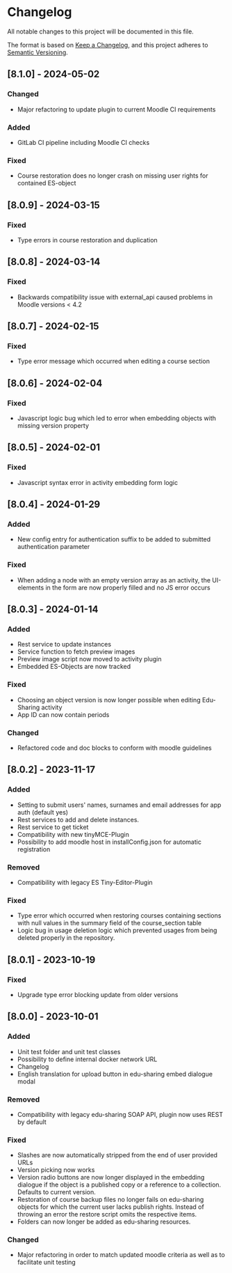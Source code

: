 # Changelog

All notable changes to this project will be documented in this file.

The format is based on [Keep a Changelog](https://keepachangelog.com/en/1.0.0/),
and this project adheres to [Semantic Versioning](https://semver.org/spec/v2.0.0.html).

## [8.1.0] - 2024-05-02

### Changed

- Major refactoring to update plugin to current Moodle CI requirements

### Added

- GitLab CI pipeline including Moodle CI checks

### Fixed

- Course restoration does no longer crash on missing user rights for contained ES-object

## [8.0.9] - 2024-03-15

### Fixed

- Type errors in course restoration and duplication

## [8.0.8] - 2024-03-14

### Fixed

- Backwards compatibility issue with external_api caused problems in Moodle versions < 4.2

## [8.0.7] - 2024-02-15

### Fixed

- Type error message which occurred when editing a course section

## [8.0.6] - 2024-02-04

### Fixed

- Javascript logic bug which led to error when embedding objects with missing version property 

## [8.0.5] - 2024-02-01

### Fixed

- Javascript syntax error in activity embedding form logic

## [8.0.4] - 2024-01-29

### Added

- New config entry for authentication suffix to be added to submitted authentication parameter

### Fixed

- When adding a node with an empty version array as an activity, the UI-elements in the form are now properly filled and no JS error occurs

## [8.0.3] - 2024-01-14

### Added 

- Rest service to update instances
- Service function to fetch preview images
- Preview image script now moved to activity plugin
- Embedded ES-Objects are now tracked

### Fixed

- Choosing an object version is now longer possible when editing Edu-Sharing activity
- App ID can now contain periods

### Changed

- Refactored code and doc blocks to conform with moodle guidelines 

## [8.0.2] - 2023-11-17

### Added

- Setting to submit users' names, surnames and email addresses for app auth (default yes)
- Rest services to add and delete instances.
- Rest service to get ticket
- Compatibility with new tinyMCE-Plugin
- Possibility to add moodle host in installConfig.json for automatic registration

### Removed

- Compatibility with legacy ES Tiny-Editor-Plugin

### Fixed

- Type error which occurred when restoring courses containing sections with null values in the summary field of the course_section table
- Logic bug in usage deletion logic which prevented usages from being deleted properly in the repository.

##  [8.0.1] - 2023-10-19

### Fixed

- Upgrade type error blocking update from older versions

##  [8.0.0] - 2023-10-01

### Added

- Unit test folder and unit test classes
- Possibility to define internal docker network URL
- Changelog
- English translation for upload button in edu-sharing embed dialogue modal 

### Removed

- Compatibility with legacy edu-sharing SOAP API, plugin now uses REST by default

### Fixed

- Slashes are now automatically stripped from the end of user provided URLs
- Version picking now works
- Version radio buttons are now longer displayed in the embedding dialogue if the object is a published copy or a reference to a collection. Defaults to current version.
- Restoration of course backup files no longer fails on edu-sharing objects for which the current user lacks publish rights. Instead of throwing an error the restore script omits the respective items.
- Folders can now longer be added as edu-sharing resources. 

### Changed

- Major refactoring in order to match updated moodle criteria as well as to facilitate unit testing